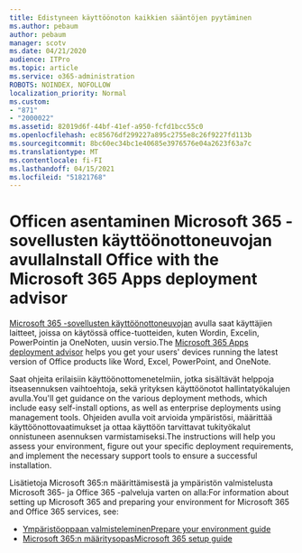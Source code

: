 ```yaml
---
title: Edistyneen käyttöönoton kaikkien sääntöjen pyytäminen
ms.author: pebaum
author: pebaum
manager: scotv
ms.date: 04/21/2020
audience: ITPro
ms.topic: article
ms.service: o365-administration
ROBOTS: NOINDEX, NOFOLLOW
localization_priority: Normal
ms.custom:
- "871"
- "2000022"
ms.assetid: 82019d6f-44bf-41ef-a950-fcfd1bcc55c0
ms.openlocfilehash: ec85676df299227a895c2755e8c26f9227fd113b
ms.sourcegitcommit: 8bc60ec34bc1e40685e3976576e04a2623f63a7c
ms.translationtype: MT
ms.contentlocale: fi-FI
ms.lasthandoff: 04/15/2021
ms.locfileid: "51821768"
---
```

# <a name="install-office-with-the-microsoft-365-apps-deployment-advisor"></a><span data-ttu-id="0eaa0-102">Officen asentaminen Microsoft 365 -sovellusten käyttöönottoneuvojan avulla</span><span class="sxs-lookup"><span data-stu-id="0eaa0-102">Install Office with the Microsoft 365 Apps deployment advisor</span></span>

<span data-ttu-id="0eaa0-103">[Microsoft 365 -sovellusten käyttöönottoneuvojan](https://go.microsoft.com/fwlink/?linkid=2145748) avulla saat käyttäjien laitteet, joissa on käytössä office-tuotteiden, kuten Wordin, Excelin, PowerPointin ja OneNoten, uusin versio.</span><span class="sxs-lookup"><span data-stu-id="0eaa0-103">The [Microsoft 365 Apps deployment advisor](https://go.microsoft.com/fwlink/?linkid=2145748) helps you get your users' devices running the latest version of Office products like Word, Excel, PowerPoint, and OneNote.</span></span>
  
<span data-ttu-id="0eaa0-104">Saat ohjeita erilaisiin käyttöönottomenetelmiin, jotka sisältävät helppoja itseasennuksen vaihtoehtoja, sekä yrityksen käyttöönotot hallintatyökalujen avulla.</span><span class="sxs-lookup"><span data-stu-id="0eaa0-104">You'll get guidance on the various deployment methods, which include easy self-install options, as well as enterprise deployments using management tools.</span></span> <span data-ttu-id="0eaa0-105">Ohjeiden avulla voit arvioida ympäristösi, määrittää käyttöönottovaatimukset ja ottaa käyttöön tarvittavat tukityökalut onnistuneen asennuksen varmistamiseksi.</span><span class="sxs-lookup"><span data-stu-id="0eaa0-105">The instructions will help you assess your environment, figure out your specific deployment requirements, and implement the necessary support tools to ensure a successful installation.</span></span>
  
<span data-ttu-id="0eaa0-106">Lisätietoja Microsoft 365:n määrittämisestä ja ympäristön valmistelusta Microsoft 365- ja Office 365 -palveluja varten on alla:</span><span class="sxs-lookup"><span data-stu-id="0eaa0-106">For information about setting up Microsoft 365 and preparing your environment for Microsoft 365 and Office 365 services, see:</span></span>

- [<span data-ttu-id="0eaa0-107">Ympäristöoppaan valmisteleminen</span><span class="sxs-lookup"><span data-stu-id="0eaa0-107">Prepare your environment guide</span></span>](https://go.microsoft.com/fwlink/?linkid=2005213)
- [<span data-ttu-id="0eaa0-108">Microsoft 365:n määritysopas</span><span class="sxs-lookup"><span data-stu-id="0eaa0-108">Microsoft 365 setup guide</span></span>](https://go.microsoft.com/fwlink/?linkid=2072646)
